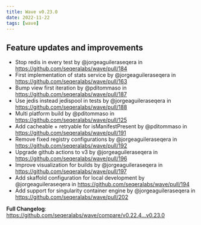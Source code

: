 ```yaml
---
title: Wave v0.23.0
date: 2022-11-22
tags: [wave]
---
```


## Feature updates and improvements

- Stop redis in every test by @jorgeaguileraseqera in https://github.com/seqeralabs/wave/pull/184
- First implementation of stats service by @jorgeaguileraseqera in https://github.com/seqeralabs/wave/pull/163
- Bump view first iteration by @pditommaso in https://github.com/seqeralabs/wave/pull/187
- Use jedis instead jedispool in tests by @jorgeaguileraseqera in https://github.com/seqeralabs/wave/pull/188
- Multi platform build by @pditommaso in https://github.com/seqeralabs/wave/pull/125
- Add cacheable + retryable for isManifestPresent by @pditommaso in https://github.com/seqeralabs/wave/pull/191
- Remove fixed registry configurations by @jorgeaguileraseqera in https://github.com/seqeralabs/wave/pull/192
- Upgrade github actions to v3 by @jorgeaguileraseqera in https://github.com/seqeralabs/wave/pull/196
- Improve visualization for builds by @jorgeaguileraseqera in https://github.com/seqeralabs/wave/pull/197
- Add skaffold configuration for local development by @jorgeaguileraseqera in https://github.com/seqeralabs/wave/pull/194
- Add support for singularity container engine by @jorgeaguileraseqera in https://github.com/seqeralabs/wave/pull/202

**Full Changelog**: https://github.com/seqeralabs/wave/compare/v0.22.4...v0.23.0
